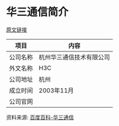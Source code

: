# 华三通信简介

[原文链接](https://www.it-this-year.com/2020/05/12/530)

|项目|内容|
|-----|-----|
|公司名称|杭州华三通信技术有限公司|
|外文名称|H3C|
|公司地址|杭州|
|成立时间|2003年11月|
|公司官网||

资料来源: 
[百度百科-华三通信](https://baike.baidu.com/item/%E6%9D%AD%E5%B7%9E%E5%8D%8E%E4%B8%89%E9%80%9A%E4%BF%A1%E6%8A%80%E6%9C%AF%E6%9C%89%E9%99%90%E5%85%AC%E5%8F%B8/7709256?fr=aladdin)